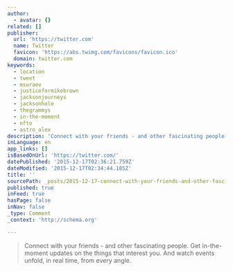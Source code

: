 ```yaml
---
author:
  - avatar: {}
related: []
publisher:
  url: 'https://twitter.com'
  name: Twitter
  favicon: 'https://abs.twimg.com/favicons/favicon.ico'
  domain: twitter.com
keywords:
  - location
  - tweet
  - msuraev
  - justiceformikebrown
  - jacksonjourneys
  - jacksonhole
  - thegrammys
  - in-the-moment
  - nfto
  - astro_alex
description: 'Connect with your friends - and other fascinating people. Get in-the-moment updates on the things that interest you. And watch events unfold, in real time, from every angle.'
inLanguage: en
app_links: []
isBasedOnUrl: 'https://twitter.com/'
datePublished: '2015-12-17T02:36:21.759Z'
dateModified: '2015-12-17T02:34:44.185Z'
title: ''
sourcePath: _posts/2015-12-17-connect-with-your-friends-and-other-fascinating-people-ge.md
published: true
inFeed: true
hasPage: false
inNav: false
_type: Comment
_context: 'http://schema.org'

---
```

> Connect with your friends - and other fascinating people&period; Get in-the-moment updates on the things that interest you&period; And watch events unfold&comma; in real time&comma; from every angle&period;